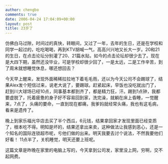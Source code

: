 ```yaml
---
author: chengbo
comments: true
date: 2006-04-24 17:04:09+00:00
layout: post
title: 23岁了
---
```


仿佛白马过隙，时间过的真快，转眼间，又过了一年，去年的生日，还是在学校和同学一起过的，吃吃喝喝，再到KTV胡喊一气，高高兴兴地又长大一岁。20和21的生日，在点击论坛分别灌了20、21篇水贴，如今的点击论坛却很少去了。现在是大四下期，虽然还没毕业，可是学校却很少回了，一是太远，二是工作辛苦，到了周末就想睡觉休息，哪还想回去？

今天早上醒来，发现外面稀稀拉拉地下着毛毛雨，还以为今天公司不会踢球了，结果Alex发个短信过来，说老大说了，要踢球。赶紧起床，早饭也没吃就出门了，赶到川大球场已经10点，同事基本都到齐了，都是精力狂，汗。踢到1点钟，我都要虚脱了，托着疲惫的身子好不容易回到家，洗完澡，就躺在床上昏睡，一觉醒来，7点了，头痛的要命，一直到现在都痛，我爹妈就经常头痛，我也有这毛病，看来是遗传了。

晚上到家乐福光华店去买了半个西瓜，6元钱，结果拿回家才发现里面已经变质了，根本吃不得。明知是坏的，结果还拿出来卖，这种做法让我感到恶心，还是一个知名的国际连锁超市呢，亏他们做的出来。明天我要去讨个说法，不然我要他们好看！ 11点半了，关机睡觉，明天还要上班呢。

这篇文章是昨晚在家里的电脑上写的，今天拿到公司发，家里没上网，穷啊，交不起网费。
